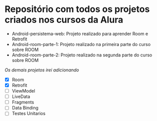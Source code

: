 # Repositório com todos os projetos criados nos cursos da Alura

* Android-persistema-web: Projeto realizado para aprender Room e Retrofit
* Android-room-parte-1: Projeto realizado na primeira parte do curso sobre ROOM
* Android-room-parte-2: Projeto realizado na segunda parte do curso sobre ROOM

*Os demais projetos irei adicionando*

- [x] Room 
- [x] Retrofit 
- [ ] ViewModel 
- [ ] LiveData 
- [ ] Fragments 
- [ ] Data Binding 
- [ ] Testes Unitarios 
